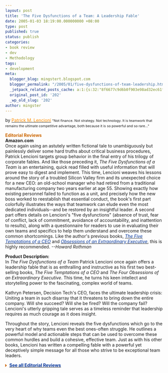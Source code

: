 ```yaml
---
layout: post
title: 'The Five Dysfunctions of a Team: A Leadership Fable'
date: 2005-01-03 18:19:00.000000000 +08:00
type: post
published: true
status: publish
categories:
- book review
- dev
- Methodology
tags:
- development
meta:
  blogger_blog: mingstert.blogspot.com
  blogger_permalink: "/2005/01/five-dysfunctions-of-team-leadership.html"
  _jetpack_related_posts_cache: a:1:{s:32:"8f6677c9d6b0f903e98ad32ec61f8deb";a:2:{s:7:"expires";i:1439717975;s:7:"payload";a:3:{i:0;a:1:{s:2:"id";i:32;}i:1;a:1:{s:2:"id";i:175;}i:2;a:1:{s:2:"id";i:12;}}}}
  original_post_id: '202'
  _wp_old_slug: '202'
author: mingster
---
```

<p>by <a href="http://www.amazon.com/exec/obidos/search-handle-url/index=books&amp;field-author=Patrick%20M.%20%20Lencioni/103-7952845-2093423"><u><span style="color:#ff8c00;">Patrick M. Lencioni</span></u></a> <span class="tiny"><span style="font-size:78%;">"Not finance. Not strategy. Not technology. It is teamwork that remains the ultimate competitive advantage, both because it is so powerful and so rare..." </span></span></p>
<div class="bucket"><span style="font-size:100%;"><span style="color:#cc6600;"><b class="h1">Editorial Reviews</b><br /></span></span>
<div class="content"><b>Amazon.com</b><br />Once again using an astutely written fictional tale to unambiguously but painlessly deliver some hard truths about critical business procedures, Patrick Lencioni targets group behavior in the final entry of his trilogy of corporate fables. And like those preceding it, <i>The Five Dysfunctions of a Team</i> is an entertaining, quick read filled with useful information that will prove easy to digest and implement. This time, Lencioni weaves his lessons around the story of a troubled Silicon Valley firm and its unexpected choice for a new CEO: an old-school manager who had retired from a traditional manufacturing company two years earlier at age 55. Showing exactly how existing personnel failed to function as a unit, and precisely how the new boss worked to reestablish that essential conduct, the book's first part colorfully illustrates the ways that teamwork can elude even the most dedicated individuals--and be restored by an insightful leader. A second part offers details on Lencioni's "five dysfunctions" (absence of trust, fear of conflict, lack of commitment, avoidance of accountability, and inattention to results), along with a questionnaire for readers to use in evaluating their own teams and specifics to help them understand and overcome these common shortcomings. Like the author's previous books, <a href="http://www.amazon.com/exec/obidos/ASIN/0787944335/103-7952845-2093423"><i><u><span style="color:#003399;">The Five Temptations of a CEO</span></u></i></a> and <a href="http://www.amazon.com/exec/obidos/ASIN/0787954039/103-7952845-2093423"><i><u><span style="color:#003399;">Obsessions of an Extraordinary Executive</span></u></i></a>, this is highly recommended. <i>--Howard Rothman</i></p>
<p><b>Product Description:</b><br />In <i>The Five Dysfunctions of a Team</i> Patrick Lencioni once again offers a leadership fable that is as enthralling and instructive as his first two best-selling books, <i>The Five Temptations of a CEO </i>and <i>The Four Obsessions of an Extraordinary Executive</i>. This time, he turns his keen intellect and storytelling power to the fascinating, complex world of teams.
<p>Kathryn Petersen, Decision Tech's CEO, faces the ultimate leadership crisis: Uniting a team in such disarray that it threatens to bring down the entire company. Will she succeed? Will she be fired? Will the company fail? Lencioni's utterly gripping tale serves as a timeless reminder that leadership requires as much courage as it does insight.</p>
<p>Throughout the story, Lencioni reveals the five dysfunctions which go to the very heart of why teams even the best ones-often struggle. He outlines a powerful model and actionable steps that can be used to overcome these common hurdles and build a cohesive, effective team. Just as with his other books, Lencioni has written a compelling fable with a powerful yet deceptively simple message for all those who strive to be exceptional team leaders.</p>
<p><img height="9" src="/img/orange-arrow.gif" width="10" border="0" /><b> <a href="http://www.amazon.com/gp/product/product-description/0787960756/ref=dp_proddesc_0/103-7952845-2093423?%5Fencoding=UTF8&amp;n=283155"><u><span style="color:#003399;">See all Editorial Reviews</span></u></a></b></p>
</div>
</div>
